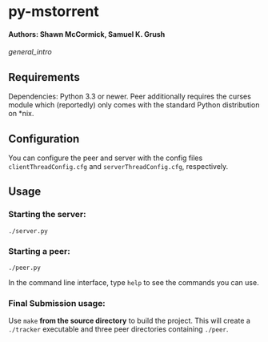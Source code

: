 # py-mstorrent

#### Authors: Shawn McCormick, Samuel K. Grush

*general_intro*


## Requirements

Dependencies: Python 3.3 or newer. Peer additionally requires the curses module
which (reportedly) only comes with the standard Python distribution on *nix.


## Configuration

You can configure the peer and server with the config files
`clientThreadConfig.cfg` and `serverThreadConfig.cfg`, respectively.


## Usage

### Starting the server:

```ShellSession
./server.py
```

### Starting a peer:

```ShellSession
./peer.py
```

In the command line interface, type `help` to see the commands you can use.

### Final Submission usage:

Use `make` **from the source directory** to build the project. This will
create a `./tracker` executable and three peer directories containing `./peer`.
